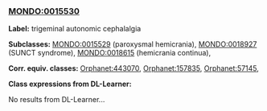 
### [MONDO:0015530](http://purl.obolibrary.org/obo/MONDO_0015530)
**Label:** trigeminal autonomic cephalalgia

**Subclasses:** [MONDO:0015529](http://purl.obolibrary.org/obo/MONDO_0015529) (paroxysmal hemicrania), [MONDO:0018927](http://purl.obolibrary.org/obo/MONDO_0018927) (SUNCT syndrome), [MONDO:0018615](http://purl.obolibrary.org/obo/MONDO_0018615) (hemicrania continua), 

**Corr. equiv. classes:** [Orphanet:443070](http://www.orpha.net/ORDO/Orphanet_443070), [Orphanet:157835](http://www.orpha.net/ORDO/Orphanet_157835), [Orphanet:57145](http://www.orpha.net/ORDO/Orphanet_57145), 

**Class expressions from DL-Learner:**

No results from DL-Learner...



